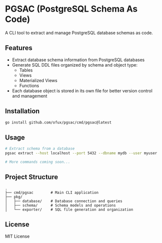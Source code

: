 # PGSAC (PostgreSQL Schema As Code)

A CLI tool to extract and manage PostgreSQL database schemas as code.

## Features

- Extract database schema information from PostgreSQL databases
- Generate SQL DDL files organized by schema and object type:
  - Tables
  - Views
  - Materialized Views
  - Functions
- Each database object is stored in its own file for better version control and management

## Installation

```bash
go install github.com/ofux/pgsac/cmd/pgsac@latest
```

## Usage

```bash
# Extract schema from a database
pgsac extract --host localhost --port 5432 --dbname mydb --user myuser --output ./schemas

# More commands coming soon...
```

## Project Structure

```
.
├── cmd/pgsac        # Main CLI application
├── pkg/
│   ├── database/    # Database connection and queries
│   ├── schema/      # Schema models and operations
│   └── exporter/    # SQL file generation and organization
```

## License

MIT License 